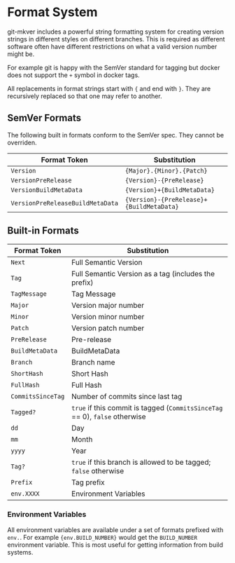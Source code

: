 # Format System

git-mkver includes a powerful string formatting system for creating version strings in different styles on different
branches. This is required as different software often have different restrictions on what a valid version number might be.

For example git is happy with the SemVer standard for tagging but docker does not support the `+` symbol in docker tags.

All replacements in format strings start with `{` and end with `}`. They are recursively replaced so that one may refer to another.

## SemVer Formats

The following built in formats conform to the SemVer spec. They cannot be overriden.

| Format Token  | Substitution  |
| ------------- | ------------- |
| `Version` | `{Major}.{Minor}.{Patch}` |
| `VersionPreRelease` | `{Version}-{PreRelease}` |
| `VersionBuildMetaData` | `{Version}+{BuildMetaData}` |
| `VersionPreReleaseBuildMetaData` | `{Version}-{PreRelease}+{BuildMetaData}` |

## Built-in Formats 

| Format Token  | Substitution  |
| ------------- | ------------- |
| `Next` | Full Semantic Version |
| `Tag` | Full Semantic Version as a tag (includes the prefix) |
| `TagMessage` | Tag Message |
| `Major` | Version major number |
| `Minor` | Version minor number |
| `Patch` | Version patch number |
| `PreRelease` | Pre-release |
| `BuildMetaData` | BuildMetaData |
| `Branch` | Branch name |
| `ShortHash` | Short Hash |
| `FullHash` | Full Hash |
| `CommitsSinceTag` | Number of commits since last tag |
| `Tagged?` | `true` if this commit is tagged (`CommitsSinceTag` == 0), `false` otherwise |
| `dd` | Day |
| `mm` | Month |
| `yyyy` | Year |
| `Tag?` | `true` if this branch is allowed to be tagged; `false` otherwise |
| `Prefix` | Tag prefix |
| `env.XXXX` | Environment Variables |

### Environment Variables

All environment variables are available under a set of formats prefixed with `env.`.
For example `{env.BUILD_NUMBER}` would get the `BUILD_NUMBER` environment variable.
This is most useful for getting information from build systems.

